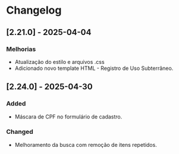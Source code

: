 # Changelog

## [2.21.0] - 2025-04-04
### Melhorias
- Atualização do estilo e arquivos .css
- Adicionado novo template HTML - Registro de Uso Subterrâneo.


## [2.24.0] - 2025-04-30
### Added
- Máscara de CPF no formulário de cadastro.

### Changed
- Melhoramento da busca com remoção de itens repetidos.


